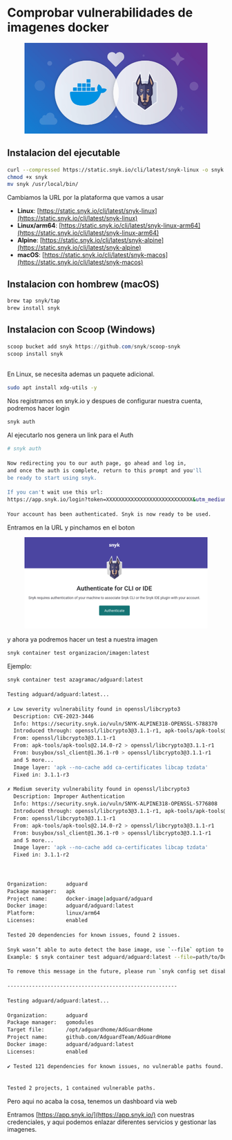 # Comprobar vulnerabilidades de imagenes docker

<figure><img src="../.gitbook/assets/image.png" alt=""><figcaption></figcaption></figure>

## Instalacion del ejecutable

```sh
curl --compressed https://static.snyk.io/cli/latest/snyk-linux -o snyk
chmod +x snyk
mv snyk /usr/local/bin/
```

Cambiamos la URL por la plataforma que vamos a usar

* **Linux**: [https://static.snyk.io/cli/latest/snyk-linux](https://static.snyk.io/cli/latest/snyk-linux)
* **Linux/arm64**: [https://static.snyk.io/cli/latest/snyk-linux-arm64](https://static.snyk.io/cli/latest/snyk-linux-arm64)
* **Alpine**: [https://static.snyk.io/cli/latest/snyk-alpine](https://static.snyk.io/cli/latest/snyk-alpine)
* **macOS**: [https://static.snyk.io/cli/latest/snyk-macos](https://static.snyk.io/cli/latest/snyk-macos)

## Instalacion con hombrew (macOS)

```bash
brew tap snyk/tap
brew install snyk
```

## Instalacion con Scoop (Windows)

```powershell
scoop bucket add snyk https://github.com/snyk/scoop-snyk
scoop install snyk
```

\
En Linux, se necesita ademas un paquete adicional.

```sh
sudo apt install xdg-utils -y
```



Nos registramos en snyk.io y despues de configurar nuestra cuenta, podremos hacer login

```sh
snyk auth
```

Al ejecutarlo nos genera un link para el Auth

```sh
# snyk auth

Now redirecting you to our auth page, go ahead and log in,
and once the auth is complete, return to this prompt and you'll
be ready to start using snyk.

If you can't wait use this url:
https://app.snyk.io/login?token=XXXXXXXXXXXXXXXXXXXXXXXXXXXX&utm_medium=cli&utm_source=cli&utm_campaign=CLI_V1_PLUGIN&utm_campaign_content=1.1196.0&os=linux&docker=false

Your account has been authenticated. Snyk is now ready to be used.
```

Entramos en la URL y pinchamos en el boton

<figure><img src="../.gitbook/assets/Captura desde 2023-07-28 14-40-35.png" alt=""><figcaption></figcaption></figure>

y ahora ya podremos hacer un test a nuestra imagen

```sh
snyk container test organizacion/imagen:latest
```

Ejemplo:

```sh
snyk container test azagramac/adguard:latest

Testing adguard/adguard:latest...

✗ Low severity vulnerability found in openssl/libcrypto3
  Description: CVE-2023-3446
  Info: https://security.snyk.io/vuln/SNYK-ALPINE318-OPENSSL-5788370
  Introduced through: openssl/libcrypto3@3.1.1-r1, apk-tools/apk-tools@2.14.0-r2, busybox/ssl_client@1.36.1-r0, ca-certificates/ca-certificates@20230506-r0, openssl/libssl3@3.1.1-r1
  From: openssl/libcrypto3@3.1.1-r1
  From: apk-tools/apk-tools@2.14.0-r2 > openssl/libcrypto3@3.1.1-r1
  From: busybox/ssl_client@1.36.1-r0 > openssl/libcrypto3@3.1.1-r1
  and 5 more...
  Image layer: 'apk --no-cache add ca-certificates libcap tzdata'
  Fixed in: 3.1.1-r3

✗ Medium severity vulnerability found in openssl/libcrypto3
  Description: Improper Authentication
  Info: https://security.snyk.io/vuln/SNYK-ALPINE318-OPENSSL-5776808
  Introduced through: openssl/libcrypto3@3.1.1-r1, apk-tools/apk-tools@2.14.0-r2, busybox/ssl_client@1.36.1-r0, ca-certificates/ca-certificates@20230506-r0, openssl/libssl3@3.1.1-r1
  From: openssl/libcrypto3@3.1.1-r1
  From: apk-tools/apk-tools@2.14.0-r2 > openssl/libcrypto3@3.1.1-r1
  From: busybox/ssl_client@1.36.1-r0 > openssl/libcrypto3@3.1.1-r1
  and 5 more...
  Image layer: 'apk --no-cache add ca-certificates libcap tzdata'
  Fixed in: 3.1.1-r2



Organization:      adguard
Package manager:   apk
Project name:      docker-image|adguard/adguard
Docker image:      adguard/adguard:latest
Platform:          linux/arm64
Licenses:          enabled

Tested 20 dependencies for known issues, found 2 issues.

Snyk wasn’t able to auto detect the base image, use `--file` option to get base image remediation advice.
Example: $ snyk container test adguard/adguard:latest --file=path/to/Dockerfile

To remove this message in the future, please run `snyk config set disableSuggestions=true`

-------------------------------------------------------

Testing adguard/adguard:latest...

Organization:      adguard
Package manager:   gomodules
Target file:       /opt/adguardhome/AdGuardHome
Project name:      github.com/AdguardTeam/AdGuardHome
Docker image:      adguard/adguard:latest
Licenses:          enabled

✔ Tested 121 dependencies for known issues, no vulnerable paths found.


Tested 2 projects, 1 contained vulnerable paths.
```

Pero aqui no acaba la cosa, tenemos un dashboard via web

Entramos [https://app.snyk.io/](https://app.snyk.io/) con nuestras credenciales, y aqui podemos enlazar diferentes servicios y gestionar las imagenes.&#x20;
